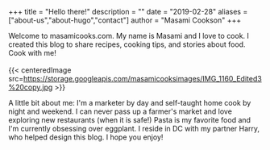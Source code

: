 +++
title = "Hello there!"
description = ""
date = "2019-02-28"
aliases = ["about-us","about-hugo","contact"]
author = "Masami Cookson"
+++

Welcome to masamicooks.com. My name is Masami and I love to cook. I created this blog to share recipes, cooking tips, and stories about food. Cook with me!\
\
{{< centeredImage src=https://storage.googleapis.com/masamicooksimages/IMG_1160_Edited3%20copy.jpg >}}

A little bit about me: I'm a marketer by day and self-taught home cook by night and weekend. I can never pass up a farmer's market and love exploring new restaurants (when it is safe!) Pasta is my favorite food and I'm currently obsessing over eggplant. I reside in DC with my partner Harry, who helped design this blog. I hope you enjoy!
